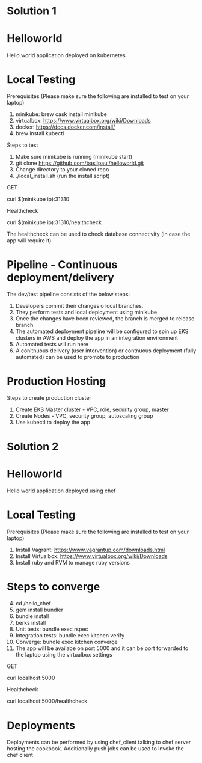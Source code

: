 # Solution 1


# Helloworld
Hello world application deployed on kubernetes. 

# Local Testing
Prerequisites (Please make sure the following are installed to test on your laptop)

1. minikube: brew cask install minikube
2. virtualbox: https://www.virtualbox.org/wiki/Downloads
3. docker: https://docs.docker.com/install/
4. brew install kubectl

Steps to test

1. Make sure minikube is running (minikube start)
2. git clone https://github.com/basilpaul/helloworld.git
3. Change directory to your cloned repo
4. ./local_install.sh (run the install script)

GET

curl $(minikube ip):31310

Healthcheck

curl $(minikube ip):31310/healthcheck

The healthcheck can be used to check database connectivity (in case the app will require it)

# Pipeline - Continuous deployment/delivery
The dev/test pipeline consists of the below steps:

1. Developers commit their changes o local branches.
2. They perform tests and local deployment using minikube
3. Once the changes have been reviewed, the branch is merged to release branch
4. The automated deployment pipeline will be configured to spin up EKS clusters in AWS and deploy the app in an integration environment
5. Automated tests will run here
6. A conitnuous delivery (user intervention) or contnuous deployment (fully automated) can be used to promote to production


# Production Hosting
Steps to create production cluster

1. Create EKS Master cluster - VPC, role, security group, master
2. Create Nodes - VPC, security group, autoscaling group
3. Use kubectl to deploy the app


# Solution 2

# Helloworld
Hello world application deployed using chef

# Local Testing
Prerequisites (Please make sure the following are installed to test on your laptop)

1. Install Vagrant: https://www.vagrantup.com/downloads.html
2. Install Virtualbox:  https://www.virtualbox.org/wiki/Downloads
3. Install ruby and RVM to manage ruby versions

# Steps to converge
4. cd /hello_chef
5. gem install bundler
6. bundle install
7. berks install
8. Unit tests: bundle exec rspec
9. Integration tests: bundle exec kitchen verify
10. Converge: bundle exec kitchen converge
11. The app will be availabe on port 5000 and it can be port forwarded to the laptop using the virtualbox settings

GET

curl localhost:5000

Healthcheck

curl localhost:5000/healthcheck

# Deployments
Deployments can be performed by using chef_client talking to chef server hosting the cookbook.
Additionally push jobs can be used to invoke the chef client


